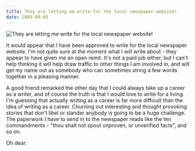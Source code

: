```yaml
---
title: They are letting me write for the local newspaper website!
date: 2009-09-03
---
```


![They are letting me write for the local newspaper website!](https://source.unsplash.com/dUPDhdeCN84/1600x900)

It would appear that I have been approved to write for the local newspaper website. I'm not quite sure at the moment what I will write about - they appear to have given me an open remit. It's not a paid job either, but I can't help thinking it will help draw traffic to other things I am involved in, and will get my name out as somebody who can sometimes string a few words together in a pleasing manner.

A good friend remarked the other day that I could always take up a career as a writer, and of course the truth is that I would love to write for a living. I'm guessing that actually writing as a career is far more difficult than the idea of writing as a career. Churning out interesting and thought provoking stories that don't libel or slander anybody is going to be a huge challenge. The paperwork I have to send in to the newspaper reads like the ten commandments - "thou shalt not spout unproven, or unverified facts", and so on.

Oh dear.
